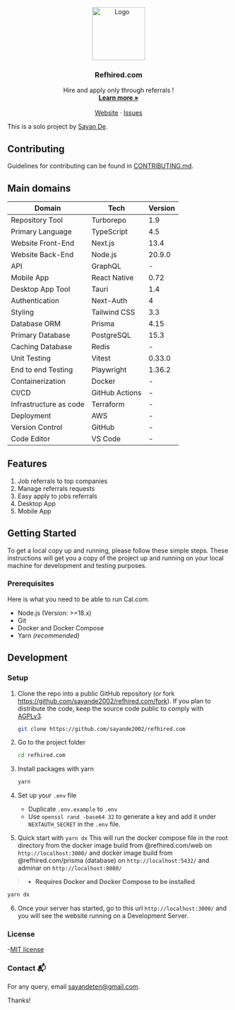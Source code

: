 <p align="center">
  <a href="https://github.com/sayande2002/refhired.com">
<!--    <img src="https://github.com/sayande2002/refhired.com/assets/107565578/8ac174c0-7abd-4305-a604-d32397988ed0" alt="Logo"> -->
<!--    <img src="https://github.com/sayande2002/refhired.com/assets/107565578/a1c556f2-550d-44e5-91cf-1eb89d7faa03" alt="Logo"> -->
    <img src="https://github.com/sayande2002/refhired.com/assets/107565578/748111d4-1f0a-42b3-a3a1-ad32bda2943c" height="120px" width="120px" alt="Logo">
  </a>
  <h3 align="center">Refhired.com</h3>

  <p align="center">
    Hire and apply only through referrals !
    <br />
    <a href="https://refhired-com-web.vercel.app/"><strong>Learn more »</strong></a>
    <br />
    <br />
<!--     <a href="https://go.cal.com/discord">Discord</a>
    · -->
    <a href="https://refhired-com-web.vercel.app/">Website</a>
    ·
    <a href="https://github.com/sayande2002/refhired.com/issues">Issues</a>
<!--     ·
    <a href="https://cal.com/roadmap">Roadmap</a> -->
  </p>
</p>

This is a solo project by [Sayan De](https://github.com/sayande2002).

## Contributing

Guidelines for contributing can be found in [CONTRIBUTING.md](https://github.com/sayande2002/refhired.com/blob/main/CONTRIBUTING.md).

## Main domains

| Domain                 | Tech           | Version |
| ---------------------- | -------------- | ------- |
| Repository Tool        | Turborepo      | 1.9     |
| Primary Language       | TypeScript     | 4.5     |
| Website Front-End      | Next.js        | 13.4    |
| Website Back-End       | Node.js        | 20.9.0  |
| API                    | GraphQL        | -       |
| Mobile App             | React Native   | 0.72    |
| Desktop App Tool       | Tauri          | 1.4     |
| Authentication         | Next-Auth      | 4       |
| Styling                | Tailwind CSS   | 3.3     |
| Database ORM           | Prisma         | 4.15    |
| Primary Database       | PostgreSQL     | 15.3    |
| Caching Database       | Redis          | -       |
| Unit Testing           | Vitest         | 0.33.0  |
| End to end Testing     | Playwright     | 1.36.2  |
| Containerization       | Docker         | -       |
| CI/CD                  | GitHub Actions | -       |
| Infrastructure as code | Terraform      | -       |
| Deployment             | AWS            | -       |
| Version Control        | GitHub         | -       |
| Code Editor            | VS Code        | -       |

## Features

1. Job referrals to top companies
2. Manage referrals requests
3. Easy apply to jobs referrals
4. Desktop App
5. Mobile App

## Getting Started

To get a local copy up and running, please follow these simple steps.
These instructions will get you a copy of the project up and running on your local machine for development and testing purposes.

### Prerequisites

Here is what you need to be able to run Cal.com.

- Node.js (Version: >=18.x)
- Git
- Docker and Docker Compose
- Yarn _(recommended)_

## Development

### Setup

1. Clone the repo into a public GitHub repository (or fork <https://github.com/sayande2002/refhired.com/fork>). If you plan to distribute the code, keep the source code public to comply with [AGPLv3](https://github.com/sayande2002/refhired.com/blob/main/LICENSE).

   ```sh
   git clone https://github.com/sayande2002/refhired.com
   ```

2. Go to the project folder

   ```sh
   cd refhired.com
   ```

3. Install packages with yarn

   ```sh
   yarn
   ```

4. Set up your `.env` file

   - Duplicate `.env.example` to `.env`
   - Use `openssl rand -base64 32` to generate a key and add it under `NEXTAUTH_SECRET` in the `.env` file.

5. Quick start with `yarn dx`
   This will run the docker compose file in the root directory from the docker image build from @refhired.com/web on `http://localhost:3000/` and docker image build from @refhired.com/prisma (database) on `http://localhost:5432/` and adminar on `http://localhost:8080/`

> - **Requires Docker and Docker Compose to be installed**

```sh
yarn dx
```

6. Once your server has started, go to this url `http://localhost:3000/` and you will see the website running on a Development Server.

### License

-[MIT license](LICENSE)

### Contact 📬

For any query, email <sayandeten@gmail.com>.

Thanks!
